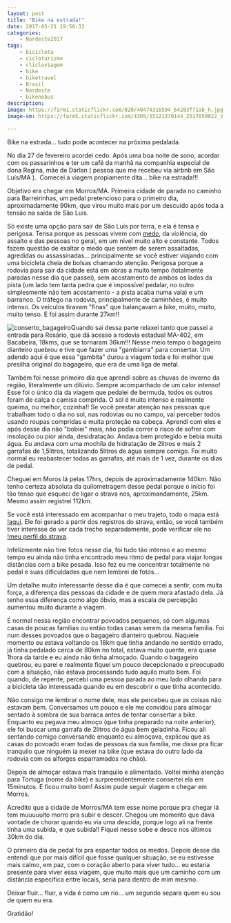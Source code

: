 ```yaml
---
layout: post
title: "Bike na estrada!"
date: 2017-05-21 19:56:33
categories:
    - Nordeste2017
tags:
    - bicicleta
    - cicloturismo
    - clicloviagem
    - bike
    - biketravel
    - Brasil
    - Nordeste
    - bikenobus
description:
image: https://farm1.staticflickr.com/820/40474316594_64283f71ab_h.jpg
image-sm: https://farm5.staticflickr.com/4305/35121379144_2517050022_z.jpg

---
```


Bike na estrada... tudo pode acontecer na próxima pedalada.

No dia 27 de fevereiro acordei cedo. Após uma boa noite de sono, acordar com os passarinhos e ter um café da manhã na companhia especial de dona Regina, mãe de Darlan ( pessoa que me recebeu via airbnb em São Luís/MA ).  Comecei a viagem propiamente dita... bike na estrada!!!

Objetivo era chegar em Morros/MA. Primeira cidade de parada no caminho para Barreirinhas, um pedal pretencioso para o primeiro dia, aproximadamente 90km, que virou muito mais por um descuido após toda a tensão na saída de São Luís.

Só existe uma opção para sair de São Luís por terra, e ela é tensa e perigosa. Tensa porque as pessoas vivem com <u>medo</u>, da violência, do assalto e das pessoas no geral, em um nível muito alto e constante. Todos fazem questão de exaltar o medo que sentem de serem assaltadas, agredidas ou assassinadas... principalmente se você estiver viajando com uma bicicleta cheia de bolsas chamando atenção. Perigosa porque a rodovia para sair da cidade está em obras a muito tempo (totalmente paradas nesse dia que passei), sem acostamento de ambos os lados da pista (um lado tem tanta pedra que é impossível pedalar, no outro simplesmente não tem acostamento - a pista acaba numa vala) e um barranco. O tráfego na rodovia, principalmente de caminhões, é muito intenso. Os veículos tiravam "finas" que balançavam a bike, muito, muito, muito tenso. E foi assim durante 27km!!

![conserto_bagageiro](https://farm5.staticflickr.com/4305/35121379144_ac5d7ef45b_k.jpg)Quando sai dessa parte relaxei tanto que passei a entrada para Rosário, que dá acesso a rodovia estadual MA-402, em Bacabeira, 18kms, que se tornaram 36km!!! Nesse meio tempo o bagageiro dianteiro quebrou e tive que fazer uma "gambiarra" para consertar. Um adendo aqui é que essa "gambita" durou a viagem toda e foi melhor que presilha original do bagageiro, que era de uma liga de metal.

Também foi nesse primeiro dia que aprendi sobre as chuvas de inverno da região, literalmente um dilúvio. Sempre acompanhado de um calor intenso! Esse foi o único dia da viagem que pedalei de bermuda, todos os outros foram de calça e camisa comprida. O sol é muito intenso e realmente queima, ou melhor, cozinha!! Se você prestar atenção nas pessoas que trabalham todo o dia no sol, nas rodovias ou no campo, vai perceber todos usando roupas compridas e muita proteção na cabeça. Aprendi com eles e após desse dia não "bobiei" mais, não podia correr o risco de sofrer com insolação ou pior ainda, desidratação. Andava bem protegido e bebia muita água. Eu andava com uma mochila de hidratação de 2litros e mais 2 garrafas de 1,5litros, totalizando 5litros de água sempre comigo. Foi muito normal eu reabastecer todas as garrafas, até mais de 1 vez, durante os dias de pedal.

Cheguei em Moros lá pelas 17hrs, depois de aproximadamente 140km. Não tenho certeza absoluta da quilometragem desse pedal porque o início foi tão tenso que esqueci de ligar o strava nos, aproximandamente, 25km. Mesmo assim registrei 112km.

Se você está interessado em acompanhar o meu trajeto, todo o mapa está [!aqui](https://tortugavoladorasite.wordpress.com/nordeste2017/). Ele foi gerado a partir dos registros do strava, então, se você também tiver interesse de ver cada trecho separadamente, pode verificar ele no [!meu perfil do strava](https://www.strava.com/athletes/3781796).

Infelizmente não tirei fotos nesse dia, foi tudo tão intenso e ao mesmo tempo eu ainda não tinha encontrado meu ritmo de pedal para viajar longas distâncias com a bike pesada. Isso fez eu me concentrar totalmente no pedal e suas dificuldades que nem lembrei de fotos...

Um detalhe muito interessante desse dia é que comecei a sentir, com muita força, a diferença das pessoas da cidade e de quem mora afastado dela. Já tenho essa diferença como algo óbvio, mas a escala de percepção aumentou muito durante a viagem.

É normal nessa região encontrar povoados pequenos, só com algumas casas de poucas famílias ou então todas casas serem da mesma família. Foi num desses povoados que o bagageiro dianteiro quebrou. Naquele momento eu estava voltando os 18km que tinha andando no sentido errado, já tinha pedalado cerca de 80km no total, estava muito quente, era quase 1hora da tarde e eu ainda não tinha almoçado. Quando o bagageiro quebrou, eu parei e realmente fiquei um pouco decepcionado e preocupado com a situação, não estava processando tudo aquilo muito bem. Foi quando, de repente, percebi uma pessoa parada ao meu lado olhando para a bicicleta tão interessada quando eu em descobrir o que tinha acontecido.

Não consigo me lembrar o nome dele, mas ele percebeu que as coisas não estavam bem. Conversamos um pouco e ele me convidou para almoçar sentado à sombra de sua barraca antes de tentar consertar a bike. Enquanto eu pegava meu almoço (que tinha preparado na noite anterior), ele foi buscar uma garrafa de 2litros de água bem geladinha. Ficou ali sentando comigo conversando enquanto eu almoçava, explicou que as casas do povoado eram todas de pessoas da sua família, me disse pra ficar tranquilo que ninguém ia mexer na bike (que estava do outro lado da rodovia com os alforges esparramados no chão).

Depois de almoçar estava mais tranquilo e alimentado. Voltei minha atenção para Tortuga (nome da bike) e surpreendentemente consertei ela em 15minutos. E ficou muito bom! Assim pude seguir viagem e chegar em Morros.

Acredito que a cidade de Morros/MA tem esse nome porque pra chegar lá tem muuuuuito morro pra subir e descer. Chegou um momento que dava vontade de chorar quando eu via uma descida, porque logo ali na frente tinha uma subida, e que subida!! Fiquei nesse sobe e desce nos últimos 30km do dia.

O primeiro dia de pedal foi pra espantar todos os medos. Depois desse dia entendi que por mais difícil que fosse qualquer situação, se eu estivesse mais calmo, em paz, com o coração aberto para viver tudo... eu estaria presente para viver essa viagem, que muito mais que um caminho com um distância específica entre locais, seria para dentro de mim mesmo.

Deixar fluir... fluir, a vida é como um rio... um segundo separa quem eu sou de quem eu era.

Gratidão!
